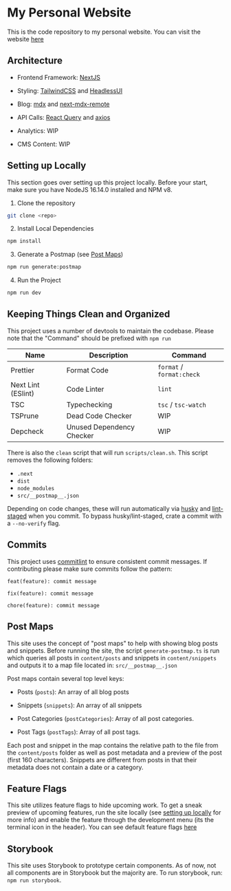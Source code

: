# My Personal Website

This is the code repository to my personal website. You can visit the website [here](https://sunny.gg)

## Architecture

- Frontend Framework: [NextJS](https://nextjs.org)

- Styling: [TailwindCSS](https://tailwindcss.com/) and [HeadlessUI](https://headlessui.com/)

- Blog: [mdx](https://mdxjs.com/) and [next-mdx-remote](https://github.com/hashicorp/next-mdx-remote)

- API Calls: [React Query](https://react-query-v3.tanstack.com/) and [axios](https://axios-http.com/)

- Analytics: WIP

- CMS Content: WIP

## Setting up Locally

This section goes over setting up this project locally. Before your start, make sure you have NodeJS 16.14.0 installed and NPM v8.

1.  Clone the repository

```bash
git clone <repo>
```

2. Install Local Dependencies

```bash
npm install
```

3. Generate a Postmap (see [Post Maps](#post-maps))

```bash
npm run generate:postmap
```

4. Run the Project

```bash
npm run dev
```

## Keeping Things Clean and Organized

This project uses a number of devtools to maintain the codebase. Please note that the "Command" should be prefixed with `npm run`

| Name               | Description               | Command                   |
| ------------------ | ------------------------- | ------------------------- |
| Prettier           | Format Code               | `format` / `format:check` |
| Next Lint (ESlint) | Code Linter               | `lint`                    |
| TSC                | Typechecking              | `tsc` / `tsc-watch`       |
| TSPrune            | Dead Code Checker         | WIP                       |
| Depcheck           | Unused Dependency Checker | WIP                       |

There is also the `clean` script that will run `scripts/clean.sh`. This script removes the following folders:

- `.next`
- `dist`
- `node_modules`
- `src/__postmap__.json`

Depending on code changes, these will run automatically via [husky](https://www.npmjs.com/package/husky) and [lint-staged](https://www.npmjs.com/package/lint-staged) when you commit. To bypass husky/lint-staged, crate a commit with a `--no-verify` flag.

## Commits

This project uses [commitlint](https://commitlint.js.org/#/) to ensure consistent commit messages. If contributing please make sure commits follow the pattern:

```plaintext
feat(feature): commit message

fix(feature): commit message

chore(feature): commit message

```

## Post Maps

This site uses the concept of "post maps" to help with showing blog posts and snippets. Before running the site, the script `generate-postmap.ts` is run which queries all posts in `content/posts` and snippets in `content/snippets` and outputs it to a map file located in: `src/__postmap__.json`

Post maps contain several top level keys:

- Posts (`posts`): An array of all blog posts

- Snippets (`snippets`): An array of all snippets

- Post Categories (`postCategories`): Array of all post categories.

- Post Tags (`postTags`): Array of all post tags.

Each post and snippet in the map contains the relative path to the file from the `content/posts` folder as well as post metadata and a preview of the post (first 160 characters). Snippets are different from posts in that their metadata does not contain a date or a category.

## Feature Flags

This site utilizes feature flags to hide upcoming work. To get a sneak preview of upcoming features, run the site locally (see [setting up locally](#setting-up-locally) for more info) and enable the feature through the development menu (its the terminal icon in the header). You can see default feature flags [here](https://github.com/sgolovine/sunny.gg/blob/main/src/config/defaultFeatures.ts)

## Storybook

This site uses Storybook to prototype certain components. As of now, not all components are in Storybook but the majority are. To run storybook, run: `npm run storybook`.
